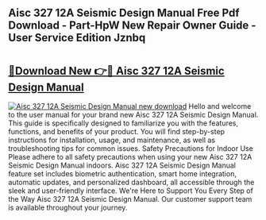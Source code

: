 ## Aisc 327 12A Seismic Design Manual Free Pdf Download - Part-HpW New Repair Owner Guide - User Service Edition Jznbq

# <h2><a href="http://bc58931.oget.top/?id=Aisc+327+12A+Seismic+Design+Manual">🔗Download New 👉🔴 Aisc 327 12A Seismic Design Manual</a></h2>

[![Aisc 327 12A Seismic Design Manual new download](https://i.imgur.com/5g1atiW.png)](http://bc58931.oget.top/?id=Aisc+327+12A+Seismic+Design+Manual)
Hello and welcome to the user manual for your brand new Aisc 327 12A Seismic Design Manual. This guide is specifically designed to familiarize you with the features, functions, and benefits of your product. You will find step-by-step instructions for installation, usage, and maintenance, as well as troubleshooting tips for common issues. Safety Precautions for Indoor Use Please adhere to all safety precautions when using your new Aisc 327 12A Seismic Design Manual indoors. Aisc 327 12A Seismic Design Manual feature set includes biometric authentication, smart home integration, automatic updates, and personalized dashboard, all accessible through the sleek and user-friendly interface. We're Here to Support You Every Step of the Way Aisc 327 12A Seismic Design Manual. Our customer support team is available throughout your journey.
